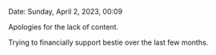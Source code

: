 Date: Sunday, April 2, 2023, 00:09

Apologies for the lack of content.

Trying to financially support bestie over the last few months.
<!--
If you apperciate the blog post, please consider contributing to the puppy fund: https://www.paypal.me/bglamours.
-->
